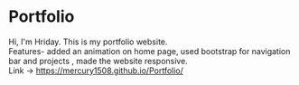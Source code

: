 # Portfolio
Hi, I'm Hriday. This is my portfolio website.<br />
Features- added an animation on home page, used bootstrap for navigation bar and projects , made the website responsive.<br />
Link -> https://mercury1508.github.io/Portfolio/
